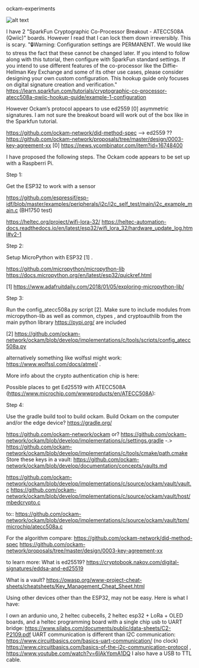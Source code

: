 ockam-experiments

![alt text](.7961C683-282C-4BE6-AFAA-E688BE44E2B2.jpeg "Cryptographic Co-Processor - ATECC508A and Heltec Wifi 32 v2")

I have 2 "SparkFun Cryptographic Co-Processor Breakout - ATECC508A (Qwiic)" boards.  However I read that I can lock them down irreversibly. This is scary. 
":lock:Warning: Configuration settings are PERMANENT. We would like to stress the fact that these cannot be changed later. If you intend to follow along with this tutorial, then configure with SparkFun standard settings.
If you intend to use different features of the co-processor like the Diffie-Hellman Key Exchange and some of its other use cases, please consider designing your own custom configuration. This hookup guide only focuses on digital signature creation and verification."
https://learn.sparkfun.com/tutorials/cryptographic-co-processor-atecc508a-qwiic-hookup-guide/example-1-configuration

However Ockam’s protocol appears to use ed2559 [0] asymmetric signatures. I am not sure the breakout board will work out of the box like in the Sparkfun tutorial.

https://github.com/ockam-network/did-method-spec --> ed2559 ?? 
https://github.com/ockam-network/proposals/tree/master/design/0003-key-agreement-xx
[0] https://news.ycombinator.com/item?id=16748400

I have proposed the following steps. The Ockam code appears to be set up with a Raspberri Pi.

Step 1:

Get the ESP32 to work with a sensor 

https://github.com/espressif/esp-idf/blob/master/examples/peripherals/i2c/i2c_self_test/main/i2c_example_main.c (BH1750 test)

https://heltec.org/project/wifi-lora-32/
https://heltec-automation-docs.readthedocs.io/en/latest/esp32/wifi_lora_32/hardware_update_log.html#v2-1


Step 2:

Setup MicroPython with ESP32 [1] . 

https://github.com/micropython/micropython-lib
https://docs.micropython.org/en/latest/esp32/quickref.html

[1] https://www.adafruitdaily.com/2018/01/05/exploring-micropython-lib/


Step 3:

Run the config_atecc508a.py script [2]. Make sure to include modules from micropython-lib as well as 
common, ctypes , and cryptoauthlib from the main python library https://pypi.org/ are included

[2] https://github.com/ockam-network/ockam/blob/develop/implementations/c/tools/scripts/config_atecc508a.py 

alternatively something like wolfssl might work: https://www.wolfssl.com/docs/atmel/ .

More info about the crypto authentication chip is here:

Possible places to get Ed25519 with ATECC508A (https://www.microchip.com/wwwproducts/en/ATECC508A):

Step 4: 

Use the gradle build tool to build ockam. Build Ockam on the computer and/or the edge device? 
https://gradle.org/

https://github.com/ockam-network/ockam or?
 https://github.com/ockam-network/ockam/blob/develop/implementations/c/settings.gradle
-.>  https://github.com/ockam-network/ockam/blob/develop/implementations/c/tools/cmake/path.cmake
Store these keys in a vault:
https://github.com/ockam-network/ockam/blob/develop/documentation/concepts/vaults.md

https://github.com/ockam-network/ockam/blob/develop/implementations/c/source/ockam/vault/vault.c
https://github.com/ockam-network/ockam/blob/develop/implementations/c/source/ockam/vault/host/mbedcrypto.c

to::
https://github.com/ockam-network/ockam/blob/develop/implementations/c/source/ockam/vault/tpm/microchip/atecc508a.c


For the algorithm compare:
https://github.com/ockam-network/did-method-spec
https://github.com/ockam-network/proposals/tree/master/design/0003-key-agreement-xx

to learn more:
What is ed25519?
https://cryptobook.nakov.com/digital-signatures/eddsa-and-ed25519

What is a vault?
https://owasp.org/www-project-cheat-sheets/cheatsheets/Key_Management_Cheat_Sheet.html

Using other devices other than the ESP32, may not be easy. Here is what I have:


I own an ardunio uno,  2 heltec cubecells, 2 heltec esp32 + LoRa + OLED boards, and a heltec programming board with a single chip usb to UART bridge:
https://www.silabs.com/documents/public/data-sheets/C2-P2109.pdf
UART communication is different than I2C communication:
https://www.circuitbasics.com/basics-uart-communication/ (no clock)
https://www.circuitbasics.com/basics-of-the-i2c-communication-protocol , https://www.youtube.com/watch?v=6IAkYpmA1DQ
I also have a USB to TTL cable.





